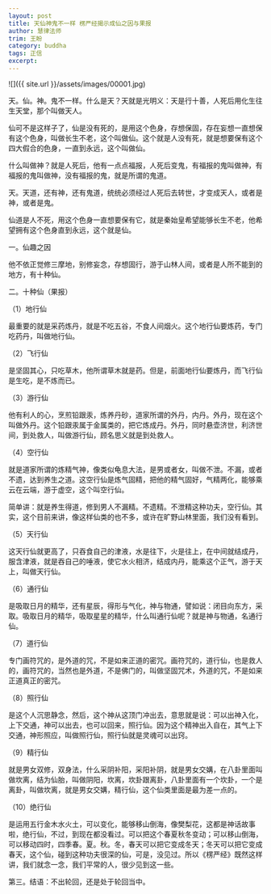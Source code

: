 ```yaml
---
layout: post
title: 天仙神鬼不一样 楞严经揭示成仙之因与果报
author: 慧律法师
trim: 王盼
category: buddha
tags: 正信
excerpt:
---
```


![]({{ site.url }}/assets/images/00001.jpg)

天。仙。神。鬼不一样。什么是天？天就是光明义：天是行十善，人死后用化生往生天堂，那个叫做天人。

仙可不是这样子了，仙是没有死的，是用这个色身，存想保固，存在妄想一直想保有这个色身，叫做长生不老，这个叫做仙。这个就是人没有死，就是想要保有这个四大假合的色身，一直到永远，这个叫做仙。

什么叫做神？就是人死后，他有一点点福报，人死后变鬼，有福报的鬼叫做神，有福报的鬼叫做神，没有福报的鬼，就是所谓的鬼道。

天。天道，还有神，还有鬼道，统统必须经过人死后去转世，才变成天人，或者是神，或者是鬼。

仙道是人不死，用这个色身一直想要保有它，就是秦始皇希望能够长生不老，他希望拥有这个色身直到永远，这个就是仙。

一。仙趣之因

他不依正觉修三摩地，别修妄念，存想固行，游于山林人间，或者是人所不能到的地方，有十种仙。

二。十种仙（果报）

（1）地行仙

最重要的就是采药炼丹，就是不吃五谷，不食人间烟火。这个地行仙要炼药，专门吃药丹，叫做地行仙。

（2）飞行仙

是坚固其心，只吃草木，他所谓草木就是药。但是，前面地行仙要炼丹，而飞行仙是生吃，是不炼而已。

（3）游行仙

他有利人的心，烹煎铅跟汞，炼养丹砂，道家所谓的外丹，内丹。外丹，现在这个叫做外丹。这个铅跟汞属于金属类的，把它炼成丹。外丹，同时悬壶济世，利济世间，到处救人，叫做游行仙，顾名思义就是到处救人。

（4）空行仙

就是道家所谓的炼精气神，像类似龟息大法，是男或者女，叫做不泄。不漏，或者不遗，达到养生之道。这空行仙是炼气固精，把他的精气固好，气精两化，能够乘云在云端，游于虚空，这个叫空行仙。

简单讲：就是养生得道，修到男人不漏精。不遗精。不泄精这种功夫，空行仙。其实，这个目前来讲，像这样仙类的也不多，或许在旷野山林里面，我们没有看到。

（5）天行仙

这天行仙就更高了，只吞食自己的津液，水是往下，火是往上，在中间就结成丹，服含津液，就是吞自己的唾液，使它水火相济，结成内丹，能乘这个正气，游于天上，叫做天行仙。

（6）通行仙

是吸取日月的精华，还有星辰，得形与气化，神与物通，譬如说：闭目向东方，采取。吸取日月的精华，吸取星星的精华，什么叫通行仙呢？就是神与物通，名通行仙。

（7）道行仙

专门画符咒的，是外道的咒，不是如来正道的密咒。画符咒的，道行仙，也是救人的，画符咒的，当然也是外道，不是佛门的，叫做坚固咒术，外道的咒，不是如来正道真正的密咒。

（8）照行仙

是这个人沉思静念，然后，这个神从这顶门冲出去，意思就是说：可以出神入化，上下交通，神可以出去，也可以回来，照行仙。因为这个精神出入自在，其气上下交通，神形照应，叫做照行仙，照行仙就是灵魂可以出窍。

（9）精行仙

就是男女双修，双身法，什么采阴补阳，采阳补阴，就是男女交媾，在八卦里面叫做坎离，结为仙胎，叫做阴阳，坎离，坎卦跟离卦，八卦里面有一个坎卦，一个是离卦，叫做坎离，就是男女交媾，精行仙，这个仙类里面是最为差一点的。

（10）绝行仙

是运用五行金木水火土，可以变化，能够移山倒海，像樊梨花，这都是神话故事啦，绝行仙，不过，到现在都没看过。可以把这个春夏秋冬变动；可以移山倒海，可以移动四时，四季春。夏。秋。冬，春天可以把它变成冬天；冬天可以把它变成春天，这个仙，碰到这种功夫很深的仙，可是，没见过。所以《楞严经》既然这样讲，我们就念一念，我们平常的人，很少见到这一些。

第三。结语：不出轮回，还是处于轮回当中。
